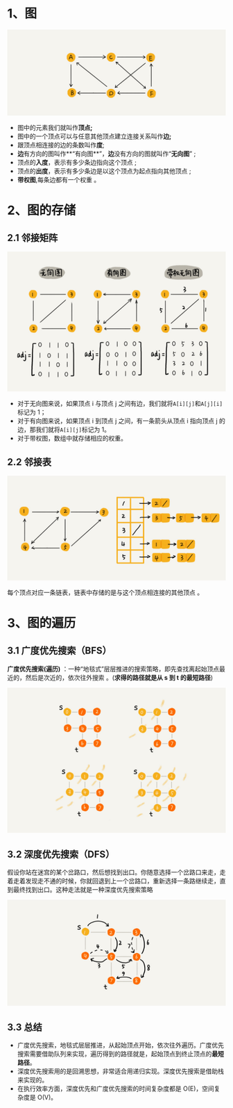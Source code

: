 # 1、图

![](图.png)
- 图中的元素我们就叫作**顶点;**
- 图中的一个顶点可以与任意其他顶点建立连接关系叫作**边;**
- 跟顶点相连接的边的条数叫作**度**;
-  **边**有方向的图叫作**“有向图**”，**边**没有方向的图就叫作“**无向图**” ;
-  顶点的**入度**，表示有多少条边指向这个顶点 ;
-  顶点的**出度**，表示有多少条边是以这个顶点为起点指向其他顶点 ;
-  **带权图**,每条边都有一个权重 。

# 2、图的存储

## 2.1 邻接矩阵

![](链邻接矩阵.png)

- 对于无向图来说，如果顶点 i 与顶点 j 之间有边，我们就将` A[i][j] `和` A[j][i] `标记为 1；
- 对于有向图来说，如果顶点 i 到顶点 j 之间，有一条箭头从顶点 i 指向顶点 j 的边，那我们就将` A[i][j] `标记为 1。
- 对于带权图，数组中就存储相应的权重。 

## 2.2 邻接表

![](邻接表.png)

 每个顶点对应一条链表，链表中存储的是与这个顶点相连接的其他顶点 。

# 3、图的遍历

## 3.1 广度优先搜索（BFS）

**广度优先搜索(遍历)** ：一种“地毯式”层层推进的搜索策略，即先查找离起始顶点最近的，然后是次近的，依次往外搜索 。(**求得的路径就是从 s 到 t 的最短路径**) 

![](广度优先.png)

## 3.2 深度优先搜索（DFS）

 假设你站在迷宫的某个岔路口，然后想找到出口。你随意选择一个岔路口来走，走着走着发现走不通的时候，你就回退到上一个岔路口，重新选择一条路继续走，直到最终找到出口。这种走法就是一种深度优先搜索策略 

![](深度搜索.png)



## 3.3 总结

- 广度优先搜索，地毯式层层推进，从起始顶点开始，依次往外遍历。广度优先搜索需要借助队列来实现，遍历得到的路径就是，起始顶点到终止顶点的**最短路径**。
- 深度优先搜索用的是回溯思想，非常适合用递归实现。深度优先搜索是借助栈来实现的。
- 在执行效率方面，深度优先和广度优先搜索的时间复杂度都是 O(E)，空间复杂度是 O(V)。 